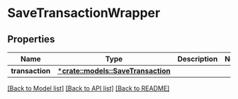 # SaveTransactionWrapper

## Properties

Name | Type | Description | Notes
------------ | ------------- | ------------- | -------------
**transaction** | [***crate::models::SaveTransaction**](SaveTransaction.md) |  | 

[[Back to Model list]](../README.md#documentation-for-models) [[Back to API list]](../README.md#documentation-for-api-endpoints) [[Back to README]](../README.md)



